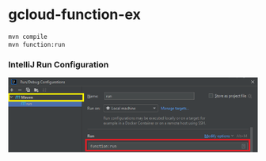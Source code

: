 # gcloud-function-ex

```
mvn compile
mvn function:run
```

### IntelliJ Run Configuration

![img.png](.imgs/img.png)